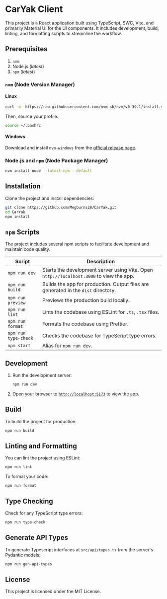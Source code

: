 # CarYak Client

This project is a React application built using TypeScript, SWC, Vite, and primarily Material UI for the UI components. It includes development, build, linting, and formatting scripts to streamline the workflow.

## Prerequisites

1. `nvm`
2. Node.js (_latest_)
3. `npm` (_latest_)

### `nvm` (Node Version Manager)

#### Linux

```bash
curl -o- https://raw.githubusercontent.com/nvm-sh/nvm/v0.39.1/install.sh | bash
```

Then, source your profile:

```bash
source ~/.bashrc
```

#### Windows

Download and install `nvm-windows` from the [official release page](https://github.com/coreybutler/nvm-windows/releases).

### Node.js and `npm` (Node Package Manager)

```bash
nvm install node --latest-npm --default
```

## Installation

Clone the project and install dependencies:

```bash
git clone https://github.com/Megburns28/CarYak.git
cd CarYak
npm install
```

## `npm` Scripts

The project includes several npm scripts to facilitate development and maintain code quality.

| Script               | Description                                                                             |
| -------------------- | --------------------------------------------------------------------------------------- |
| `npm run dev`        | Starts the development server using Vite. Open `http://localhost:3000` to view the app. |
| `npm run build`      | Builds the app for production. Output files are generated in the `dist` directory.      |
| `npm run preview`    | Previews the production build locally.                                                  |
| `npm run lint`       | Lints the codebase using ESLint for `.ts`, `.tsx` files.                                |
| `npm run format`     | Formats the codebase using Prettier.                                                    |
| `npm run type-check` | Checks the codebase for TypeScript type errors.                                         |
| `npm start`          | Alias for `npm run dev`.                                                                |

## Development

1. Run the development server:

    ```bash
    npm run dev
    ```

2. Open your browser to [`http://localhost:5173`](http://localhost:5173) to view the app.

## Build

To build the project for production:

```bash
npm run build
```

## Linting and Formatting

You can lint the project using ESLint:

```bash
npm run lint
```

To format your code:

```bash
npm run format
```

## Type Checking

Check for any TypeScript type errors:

```bash
npm run type-check
```

## Generate API Types

To generate Typescript interfaces at `src/api/types.ts` from the server's Pydantic models:

```bash
npm run gen-api-types
```

## License

This project is licensed under the MIT License.
